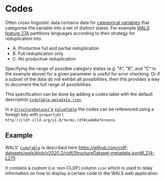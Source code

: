 # Codes

Often cross-linguistic data contains data for 
[categorical variables](https://en.wikipedia.org/wiki/Categorical_variable) that categorise the 
variable into a set of distinct states. For example [WALS feature 27A](http://wals.info/feature/27A) 
partitions languages according to their strategy for reduplication into
- A. Productive full and partial reduplication
- B. Full reduplication only
- C. No productive reduplication

Specifying the range of possible category states (e.g. "A", "B", and "C" in the example above) 
for a given parameter is useful for error checking. Or if a subset of the data do not exhibit 
all possibilities, then this provides a way to document the full range of possibilities.

This specification can be done by adding a codes table with the default description
[`CodeTable-metadata.json`](CodeTable-metadata.json).

In a [`StructureDataset`'s](../../modules/StructureDataset) [`ValueTable`](../values) the codes can be referenced using a foreign
key with `propertyUrl` `http://cldf.clld.org/v1.0/terms.rdf#codeReference`.


## Example

WALS' [`CodeTable`](https://github.com/cldf-datasets/wals/blob/v2020.2/cldf/codes.csv) is described
here https://github.com/cldf-datasets/wals/blob/v2020.2/cldf/StructureDataset-metadata.json#L214-L275

It contains a custom (i.e. non-CLDF) column `icon` which is used to relay information on how to display a certain
code to the WALS web application.

